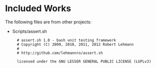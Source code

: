 # Included Works

The following files are from other projects:

- Scripts/assert.sh

        # assert.sh 1.0 - bash unit testing framework
        # Copyright (C) 2009, 2010, 2011, 2012 Robert Lehmann
        #
        # http://github.com/lehmannro/assert.sh
        
        licensed under the GNU LESSER GENERAL PUBLIC LICENSE (LGPLv3)

